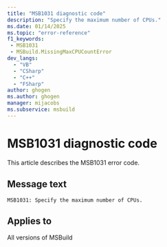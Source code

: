 ```yaml
---
title: "MSB1031 diagnostic code"
description: "Specify the maximum number of CPUs."
ms.date: 01/14/2025
ms.topic: "error-reference"
f1_keywords:
 - MSB1031
 - MSBuild.MissingMaxCPUCountError
dev_langs:
  - "VB"
  - "CSharp"
  - "C++"
  - "FSharp"
author: ghogen
ms.author: ghogen
manager: mijacobs
ms.subservice: msbuild
---
```


# MSB1031 diagnostic code

<!-- :::ErrorDefinitionDescription::: -->
<!-- :::editable-content name="introDescription"::: -->
This article describes the MSB1031 error code.
<!-- :::editable-content-end::: -->

## Message text

```output
MSB1031: Specify the maximum number of CPUs.
```

<!-- :::editable-content name="postOutputDescription"::: -->
<!--
{StrBegin="MSBUILD : error MSB1031: "}UE: This happens if the user does something like "msbuild.exe -m". The user must pass in an actual number like -m:4.
      LOCALIZATION: The prefix "MSBUILD : error MSBxxxx:" should not be localized.
-->
<!-- :::editable-content-end::: -->
<!-- :::ErrorDefinitionDescription-end::: -->

## Applies to

All versions of MSBuild
